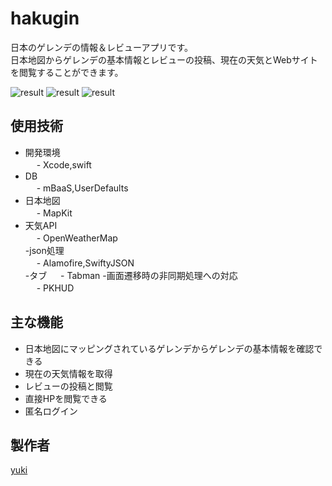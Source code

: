 # hakugin
日本のゲレンデの情報＆レビューアプリです。  
日本地図からゲレンデの基本情報とレビューの投稿、現在の天気とWebサイトを閲覧することができます。  

![result](https://user-images.githubusercontent.com/64241438/102869880-99fd9400-447f-11eb-8642-eba284289d65.gif)
![result](https://user-images.githubusercontent.com/64241438/102870114-ec3eb500-447f-11eb-9258-8c151a7e2784.gif)
![result](https://user-images.githubusercontent.com/64241438/102870425-58b9b400-4480-11eb-9853-b64421a7da31.gif)


## 使用技術
- 開発環境  
　   - Xcode,swift  
- DB  
　   - mBaaS,UserDefaults  
- 日本地図  
　   - MapKit  
- 天気API  
　   - OpenWeatherMap  
-json処理  
　   - Alamofire,SwiftyJSON  
-タブ
　   - Tabman
-画面遷移時の非同期処理への対応  
　   - PKHUD  


## 主な機能  
- 日本地図にマッピングされているゲレンデからゲレンデの基本情報を確認できる  
- 現在の天気情報を取得
- レビューの投稿と閲覧
- 直接HPを閲覧できる
- 匿名ログイン


## 製作者
[yuki](https://github.com/yuki1023)


